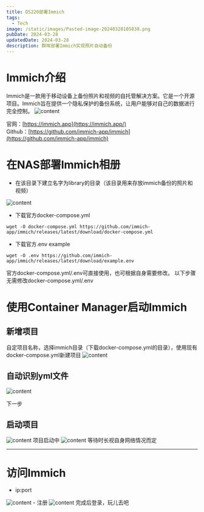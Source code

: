 ```yaml
---
title: DS220部署Immich
tags:
  - Tech
image: /static/images/Pasted-image-20240328105838.png
pubDate: 2024-03-28
updatedDate: 2024-03-28
description: 群晖部署Immich实现照片自动备份
---
```


# Immich介绍
Immich是一款用于移动设备上备份照片和视频的自托管解决方案。它是一个开源项目。Immich旨在提供一个隐私保护的备份系统，让用户能够对自己的数据进行完全控制。
<img src="/public/static/images/Pasted-image-20240328103608.png" alt="content" />

官网：[https://immich.app](https://immich.app/)  
Github：[https://github.com/immich-app/immich](https://github.com/immich-app/immich)  

# 在NAS部署Immich相册
- 在该目录下建立名字为library的目录（该目录用来存放immich备份的照片和视频）
<img src="/public/static/images/Pasted-image-20240328104415.png" alt="content" />

- 下载官方docker-compose.yml
```
wget -O docker-compose.yml https://github.com/immich-app/immich/releases/latest/download/docker-compose.yml
```
- 下载官方.env example
```
wget -O .env https://github.com/immich-app/immich/releases/latest/download/example.env
```

官方docker-compose.yml/.env可直接使用，也可根据自身需要修改。
以下步骤无需修改docker-compose.yml/.env

# 使用Container Manager启动Immich


## 新增项目
自定项目名称，选择immich目录（下载docker-compose.yml的目录），使用现有docker-compose.yml新建项目
<img src="/public/static/images/Pasted-image-20240328105019.png" alt="content" />

## 自动识别yml文件
<img src="/public/static/images/Pasted-image-20240328104944.png" alt="content" />

下一步
## 启动项目
<img src="/public/static/images/Pasted-image-20240328105244.png" alt="content" />
项目启动中
<img src="/public/static/images/Pasted-image-20240328105439.png" alt="content" />
等待时长视自身网络情况而定

---

# 访问Immich
- ip:port
<img src="/public/static/images/Pasted-image-20240328111334.png" alt="content" />
- 注册
<img src="/public/static/images/Pasted-image-20240328111417.png" alt="content" />
完成后登录，玩儿去吧